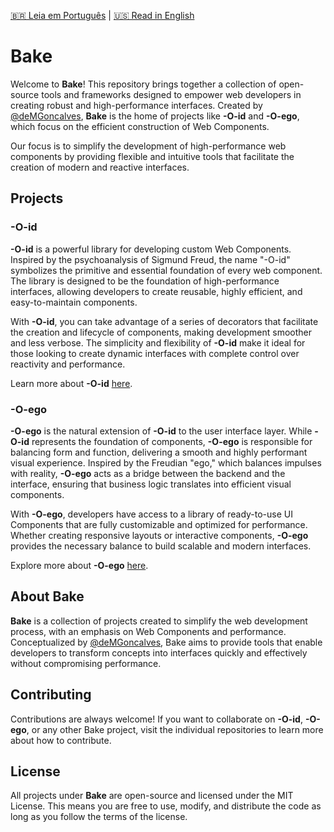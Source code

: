 [🇧🇷 Leia em Português](./README.pt-BR.md) | [🇺🇸 Read in English](./README.md)

# Bake

Welcome to **Bake**! This repository brings together a collection of open-source tools and frameworks designed to empower web developers in creating robust and high-performance interfaces. Created by [@deMGoncalves](https://github.com/deMGoncalves), **Bake** is the home of projects like **-O-id** and **-O-ego**, which focus on the efficient construction of Web Components.

Our focus is to simplify the development of high-performance web components by providing flexible and intuitive tools that facilitate the creation of modern and reactive interfaces.

## Projects

### -O-id

**-O-id** is a powerful library for developing custom Web Components. Inspired by the psychoanalysis of Sigmund Freud, the name "-O-id" symbolizes the primitive and essential foundation of every web component. The library is designed to be the foundation of high-performance interfaces, allowing developers to create reusable, highly efficient, and easy-to-maintain components.

With **-O-id**, you can take advantage of a series of decorators that facilitate the creation and lifecycle of components, making development smoother and less verbose. The simplicity and flexibility of **-O-id** make it ideal for those looking to create dynamic interfaces with complete control over reactivity and performance.

Learn more about **-O-id** [here](https://github.com/bake-js/-O-id).

### -O-ego

**-O-ego** is the natural extension of **-O-id** to the user interface layer. While **-O-id** represents the foundation of components, **-O-ego** is responsible for balancing form and function, delivering a smooth and highly performant visual experience. Inspired by the Freudian "ego," which balances impulses with reality, **-O-ego** acts as a bridge between the backend and the interface, ensuring that business logic translates into efficient visual components.

With **-O-ego**, developers have access to a library of ready-to-use UI Components that are fully customizable and optimized for performance. Whether creating responsive layouts or interactive components, **-O-ego** provides the necessary balance to build scalable and modern interfaces.

Explore more about **-O-ego** [here](https://github.com/bake-js/-O-ego).

## About Bake

**Bake** is a collection of projects created to simplify the web development process, with an emphasis on Web Components and performance. Conceptualized by [@deMGoncalves](https://github.com/deMGoncalves), Bake aims to provide tools that enable developers to transform concepts into interfaces quickly and effectively without compromising performance.

## Contributing

Contributions are always welcome! If you want to collaborate on **-O-id**, **-O-ego**, or any other Bake project, visit the individual repositories to learn more about how to contribute.

## License

All projects under **Bake** are open-source and licensed under the MIT License. This means you are free to use, modify, and distribute the code as long as you follow the terms of the license.
